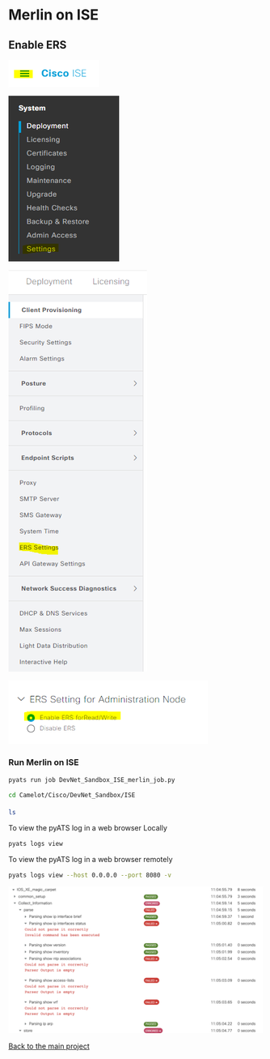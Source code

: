 # Merlin on ISE 

## Enable ERS

![Enable ERS](images/05_step01.png)

![Enable ERS](images/05_step02.png)

![Enable ERS](images/05_step03.png)

![Enable ERS](images/05_step04.png)

### Run Merlin on ISE 

```console
pyats run job DevNet_Sandbox_ISE_merlin_job.py
```

```bash
cd Camelot/Cisco/DevNet_Sandbox/ISE

ls 
```

To view the pyATS log in a web browser Locally

```bash
pyats logs view
```

To view the pyATS log in a web browser remotely

```bash
pyats logs view --host 0.0.0.0 --port 8080 -v
```

![Sample Log](/images/pyATS_Log_Viewer.png)

[Back to the main project](https://github.com/automateyournetwork/merlin)